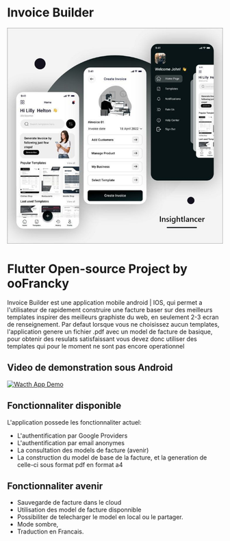 # Invoice Builder 

![Mockup Apps Design](https://github.com/misfit-franck/invoice_builder/blob/main/mockup_inspiration.jpg?raw=true)

# Flutter Open-source Project by ooFrancky
Invoice Builder est une application mobile android | IOS, qui permet a l'utilisateur de rapidement construire une facture baser sur des meilleurs templates inspirer des meilleurs graphiste du web, en seulement 2-3 ecran de renseignement.
Par defaut lorsque vous ne choisissez aucun templates, l'application genere un fichier .pdf avec un model de facture de basique, pour obtenir des resulats satisfaissant vous devez donc utiliser des templates qui pour le moment ne sont pas encore operationnel

## Video de demonstration sous Android
[![Wacth App Demo](https://www.bing.com/images/search?view=detailV2&ccid=5AkCib2D&id=AC1392B50C2F37379F10F617154E622A5C9CDC94&thid=OIP.5AkCib2D-MA055Lp95h6qwHaHQ&mediaurl=https%3a%2f%2fth.bing.com%2fth%2fid%2fR.e4090289bd83f8c034e792e9f7987aab%3frik%3dlNycXCpiThUX9g%26riu%3dhttp%253a%252f%252fthatmomentin.com%252fwp-content%252fuploads%252f2017%252f03%252fvideo_play_icon.png%26ehk%3dWN%252fkEDGv850%252bxWXVS0Yes0DPcSHLqroFtXHwnZP%252f3DU%253d%26risl%3d%26pid%3dImgRaw%26r%3d0&exph=510&expw=520&q=video+play+icon&simid=608047896540552280&FORM=IRPRST&ck=7F85836F009A1FBEC02926E057600B12&selectedIndex=16)](https://github.com/misfit-franck/invoice_builder/blob/main/invoice_builder_demo.mp4)

## Fonctionnaliter disponible
L'application possede les fonctionnaliter actuel:
- L'authentification par Google Providers
- L'authentification par email anonymes
- La consultation des models de facture (avenir)
- La construction du model de base de la facture, et la generation de celle-ci sous format pdf en format a4
## Fonctionnaliter avenir
- Sauvegarde de facture dans le cloud
- Utilisation des model de facture disponnible
- Possibiliter de telecharger le model en local ou le partager.
- Mode sombre,
- Traduction en Francais.
